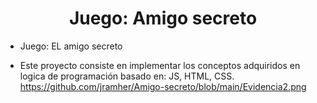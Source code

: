 <h1 align="center"> Juego: Amigo secreto </h1>

- Juego: EL amigo secreto

- Este proyecto consiste en implementar los conceptos adquiridos en logica de programación basado en: JS, HTML, CSS. 
https://github.com/jramher/Amigo-secreto/blob/main/Evidencia2.png
 
